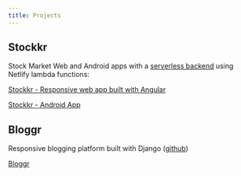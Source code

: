 ```yaml
---
title: Projects
---
```


## Stockkr

Stock Market Web and Android apps with a [serverless backend](https://github.com/pixelexel/stockkr-server-netlify) using Netlify lambda functions:

[Stockkr - Responsive web app built with Angular](https://stockkr.akshayx.xyz/)

[Stockkr - Android App](https://github.com/pixelexel/Stockkr-Android)

## Bloggr

Responsive blogging platform built with Django ([github](https://github.com/pixelexel/Bloggr))

[Bloggr](https://pixelexel.pythonanywhere.com/)
